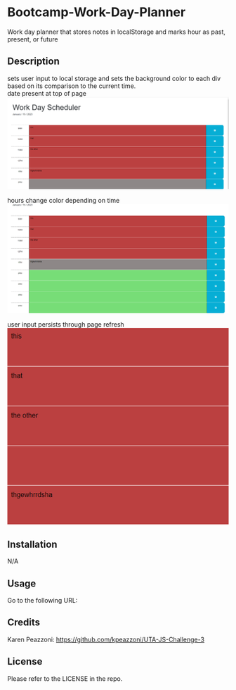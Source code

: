 # Bootcamp-Work-Day-Planner
Work day planner that stores notes in localStorage and marks hour as past, present, or future

## Description
sets user input to local storage and sets the background color to each div based on its comparison to the current time.
<br>
date present at top of page
<br>
![<img src="current-date.png" width="250"/>](images/current-date.png)

hours change color depending on time
<br>
![<img src="hours-change-color.png" width="250"/>](images/hours-change-color.png)

user input persists through page refresh
<br>
![<img src="persisting-user-data.png" width="250"/>](images/persisting-user-data.png)
## Installation
N/A
## Usage
Go to the following URL:

## Credits
Karen Peazzoni: https://github.com/kpeazzoni/UTA-JS-Challenge-3
## License
Please refer to the LICENSE in the repo.





